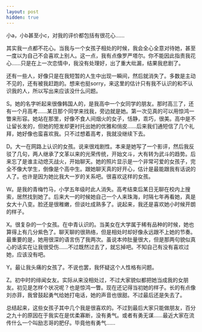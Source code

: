 ```yaml
---
layout: post
hidden: true
---
```

小a，小b甚至小c，对我的评价都包括有很花心……

其实我一点都不花心。当我与一个女孩子相处的时候，我会全心全意对待她，甚至一度以为自己不会喜欢上别人。这一点，我有点像罗严塔尔。你不能因此指责我花心……只是在上一次恋情中，我没有处理好，出了重大纰漏，结果我悲剧了。

还有一些人，好像只是在我短暂的人生中出现一瞬间，然后就消失了。多数是主动不见的，还有被我赶跑的。想来也挺sorry，来这里的估计只有我不认识的和不认识我的人，所以写出来应该没什么问题。

S。她的名字听起来很像韩国人的，是我高中一个女同学的朋友。那时高三了，还有一个月高考……某日那个同学来找我，旁边就是她。第一次见真的可以用惊鸿一瞥来形容。她站在那里，好像不食人间烟火的女子，恬静，乖巧，很美。高中是不让留长发的，但她的短发却更衬托出她的优雅和俏皮……后来我们通短信了几个礼拜，她好像也蛮喜欢我。只不过想着高考，我就没继续下去。

D。大一在网路上认识的女孩。说来很戏剧性。本来是她写了一个影评，然后我反驳了几句，两人继承了文革以来的光荣传统，开始文斗，大有转为武斗的趋势。后来忘了是谁主动熄灭战火，开始聊天。她的照片显示是一个非常可爱的女孩子，完全不像大学生，倒像是个高中生。跟她聊天真的好开心，估计是最能跟我有话说的人了。也许是因为她比我大一岁的关系吧。很喜欢这样的女孩。

W。是我的青梅竹马，小学五年级时此人消失。高考结束后某日无聊在校内上搜索，居然找到她了。后来大一的时候她自己一个人来珠海，时隔七年再看她，真是女大十八变。脸还是很稚嫩，但谈吐成熟多了。说起来，我还是喜欢她小时候开朗的样子。

X。很复杂的一个女孩。在中青认识的。当美女在大学属于稀有品种的时候，她也算得上有几分紫色了。聊天聊的很熟络，但是相处时却好像永远跟不上她的节奏。最重要的是，她用很深的语言伤了我两次。虽说本帅肚量很大，但是那两句貌似真心的话实在让我很受伤……不过既然过去了，就忘掉吧。不知自己有没有喜欢过她，应该没有吧。

Y。最让我头痛的女孩了。不说也罢，我怀疑这个人性格有问题。

Z。初中时的绯闻女友。实际从来没相处过，不过大家貌似都把她当成我的女朋友。初见是怎样个状况呢？也是惊鸿一瞥。现在还记得当初她的样子。长的有点像刘亦菲，我曾鼓起勇气给她打电话，她的声音也很甜。不过最后还是失去了。

总结起来，这些女孩子其中几个我是很喜欢的。不过到最后大家只能做朋友，百分之九十的原因在于我实在是优柔寡断，没有勇气。或者有勇无谋……最近大家在流传什么一个叫励志哥的肥仔。毕竟他有勇气……